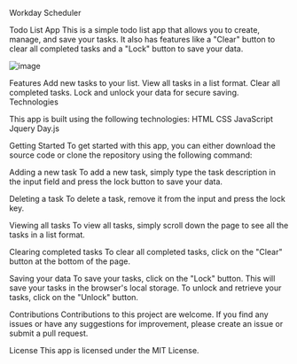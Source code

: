 
Workday Scheduler 

Todo List App
This is a simple todo list app that allows you to create, manage, and save your tasks. It also has features like a "Clear" button to clear all completed tasks and a "Lock" button to save your data.

![image](https://user-images.githubusercontent.com/113802839/219804023-1a5715bb-9acb-437f-987f-741afc6a3597.png)

Features
Add new tasks to your list.
View all tasks in a list format.
Clear all completed tasks.
Lock and unlock your data for secure saving.
Technologies

This app is built using the following technologies:
HTML
CSS
JavaScript
Jquery
Day.js


Getting Started
To get started with this app, you can either download the source code or clone the repository using the following command:

Adding a new task
To add a new task, simply type the task description in the input field and press the lock button to save your data.


Deleting a task
To delete a task, remove it from the input and press the lock key.

Viewing all tasks
To view all tasks, simply scroll down the page to see all the tasks in a list format.

Clearing completed tasks
To clear all completed tasks, click on the "Clear" button at the bottom of the page.

Saving your data
To save your tasks, click on the "Lock" button. This will save your tasks in the browser's local storage. To unlock and retrieve your tasks, click on the "Unlock" button.

Contributions
Contributions to this project are welcome. If you find any issues or have any suggestions for improvement, please create an issue or submit a pull request.

License
This app is licensed under the MIT License.




